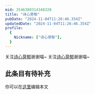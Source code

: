 ```yaml
---
mid: 3546380314348320
title: "诗心芽郁"
pubDate: "2024-11-04T11:26:46.354Z"
updatedDate: "2024-11-04T11:26:46.354Z"
profile:
  {
    Nickname: ["诗心芽郁"],
  }
---
```


关注[诗心芽郁](https://space.bilibili.com/3546380314348320)谢谢喵~ 关注[诗心芽郁](https://space.bilibili.com/3546380314348320)谢谢喵~

## 此条目有待补充
你可以在[这里](https://github.com/Yuhanawa/VTuber.ICU-Content/edit/master/v/诗心芽郁/index.md)编辑本文
